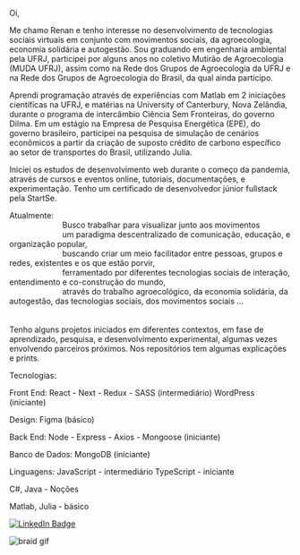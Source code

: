 Oi,
                                                                                                                   
Me chamo Renan e tenho interesse no desenvolvimento de tecnologias sociais virtuais em conjunto com movimentos sociais, da agroecologia, economia solidária e autogestão. Sou graduando em engenharia ambiental pela UFRJ, participei por alguns anos no coletivo Mutirão de Agroecologia (MUDA UFRJ), assim como na Rede dos Grupos de Agroecologia da UFRJ e na Rede dos Grupos de Agroecologia do Brasil, da qual ainda participo. 

Aprendi programação através de experiências com Matlab em 2 iniciações científicas na UFRJ, e matérias na University of Canterbury, Nova Zelândia, durante o programa de intercâmbio Ciência Sem Fronteiras, do governo Dilma.
Em um estágio na Empresa de Pesquisa Energética (EPE), do governo brasileiro, participei na pesquisa de simulação de cenários econômicos a partir da criação de suposto crédito de carbono específico ao setor de transportes do Brasil, utilizando Julia.

Iniciei os estudos de desenvolvimento web durante o começo da pandemia, através de cursos e eventos online, tutoriais, documentações, e experimentação. 
Tenho um certificado de desenvolvedor júnior fullstack pela StartSe.


Atualmente: <br/>
&nbsp;&nbsp;&nbsp;&nbsp;&nbsp; &nbsp;&nbsp;&nbsp;&nbsp;&nbsp; &nbsp;&nbsp;&nbsp;&nbsp;&nbsp; &nbsp;&nbsp;&nbsp;&nbsp;&nbsp;              Busco trabalhar para visualizar junto aos movimentos <br/>
&nbsp;&nbsp;&nbsp;&nbsp;&nbsp; &nbsp;&nbsp;&nbsp;&nbsp;&nbsp; &nbsp;&nbsp;&nbsp;&nbsp;&nbsp; &nbsp;&nbsp;&nbsp;&nbsp;&nbsp;                um paradigma descentralizado de comunicação, educação, e organização popular,  <br/>
&nbsp;&nbsp;&nbsp;&nbsp;&nbsp; &nbsp;&nbsp;&nbsp;&nbsp;&nbsp; &nbsp;&nbsp;&nbsp;&nbsp;&nbsp; &nbsp;&nbsp;&nbsp;&nbsp;&nbsp;               buscando criar um meio facilitador entre pessoas, grupos e redes, existentes e os que estão porvir,  <br/>
&nbsp;&nbsp;&nbsp;&nbsp;&nbsp; &nbsp;&nbsp;&nbsp;&nbsp;&nbsp; &nbsp;&nbsp;&nbsp;&nbsp;&nbsp; &nbsp;&nbsp;&nbsp;&nbsp;&nbsp;             ferramentado por diferentes tecnologias sociais de interação, entendimento e co-construção do mundo, <br/>
&nbsp;&nbsp;&nbsp;&nbsp;&nbsp; &nbsp;&nbsp;&nbsp;&nbsp;&nbsp; &nbsp;&nbsp;&nbsp;&nbsp;&nbsp; &nbsp;&nbsp;&nbsp;&nbsp;&nbsp;             através do trabalho agroecológico, da economia solidária, da autogestão, das tecnologias sociais, dos movimentos sociais ...  <br/>
          <br/> <br/>
Tenho alguns projetos iniciados em diferentes contextos, em fase de aprendizado, pesquisa, e desenvolvimento experimental, algumas vezes envolvendo parceiros próximos.
Nos repositórios tem algumas explicações e prints.

Tecnologias:

Front End: React - Next - Redux - SASS (intermediário) WordPress (iniciante)

Design: Figma (básico)

Back End: Node - Express - Axios - Mongoose (iniciante)

Banco de Dados: MongoDB (iniciante)

Linguagens:
JavaScript - intermediário
TypeScript - iniciante

C#, Java - Noções

Matlab, Julia - básico

  <a href="https://www.linkedin.com/in/renan-barcia-bba434208/">
    <img src="https://img.shields.io/badge/LinkedIn-blue?style=for-the-badge&logo=linkedin&logoColor=white" alt="LinkedIn Badge"/>
  </a>																																												
                                                            
 ![braid gif](https://user-images.githubusercontent.com/52353767/165452568-da5995b3-2f48-4592-a8f4-8dbe20d3f7bf.gif)
